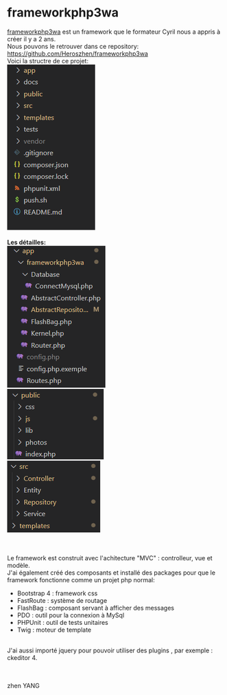 <h1>frameworkphp3wa</h1>
<a href='https://github.com/Heroszhen/frameworkphp3wa' target='_blank'>frameworkphp3wa</a> est un framework que le formateur Cyril nous a appris à créer il y a 2 ans.<br>
Nous pouvons le retrouver dans ce repository: <a href='https://github.com/Heroszhen/frameworkphp3wa' target='_blank'>https://github.com/Heroszhen/frameworkphp3wa</a>
<br>
Voici la structre de ce projet:
<div><img src="images/1.png" alt=""></div>
<br>
<strong>Les détailles:</strong>
<div><img src="images/2.png" alt=""></div>
<div><img src="images/3.png" alt=""></div>
<div><img src="images/4.png" alt=""></div>
<br><br>

Le framework est construit avec l'achitecture "MVC" : controlleur, vue et modèle.<br>
J'ai également créé des composants et installé des packages pour que le framework fonctionne comme un projet php normal:
<ul>
    <li>Bootstrap 4 : framework css</li>
    <li>FastRoute : système de routage</li>
    <li>FlashBag : composant servant à afficher des messages</li>
    <li>PDO : outil pour la connexion à MySql</li>
    <li>PHPUnit : outil de tests unitaires</li>
    <li>Twig : moteur de template</li>
</ul>
<br>
J'ai aussi importé jquery pour pouvoir utiliser des plugins , par exemple : ckeditor 4.

<br><br>
zhen YANG
